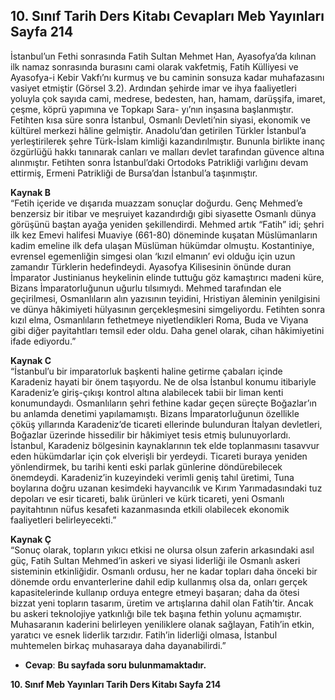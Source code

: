 ## 10. Sınıf Tarih Ders Kitabı Cevapları Meb Yayınları Sayfa 214

İstanbul’un Fethi sonrasında Fatih Sultan Mehmet Han, Ayasofya’da kılınan ilk namaz sonrasında burasını cami olarak vakfetmiş, Fatih Külliyesi ve Ayasofya-i Kebir Vakfı’nı kurmuş ve bu caminin sonsuza kadar muhafazasını vasiyet etmiştir (Görsel 3.2). Ardından şehirde imar ve ihya faaliyetleri yoluyla çok sayıda cami, medrese, bedesten, han, hamam, darüşşifa, imaret, çeşme, köprü yapımına ve Topkapı Sara- yı’nın inşasına başlanmıştır. Fetihten kısa süre sonra İstanbul, Osmanlı Devleti’nin siyasi, ekonomik ve kültürel merkezi hâline gelmiştir. Anadolu’dan getirilen Türkler İstanbul’a yerleştirilerek şehre Türk-İslam kimliği kazandırılmıştır. Bununla birlikte inanç özgürlüğü hakkı tanınarak canları ve malları devlet tarafından güvence altına alınmıştır. Fetihten sonra İstanbul’daki Ortodoks Patrikliği varlığını devam ettirmiş, Ermeni Patrikliği de Bursa’dan İstanbul’a taşınmıştır.

**Kaynak B**  
 “Fetih içeride ve dışarıda muazzam sonuçlar doğurdu. Genç Mehmed’e benzersiz bir itibar ve meşruiyet kazandırdığı gibi siyasette Osmanlı dünya görüşünü baştan ayağa yeniden şekillendirdi. Mehmed artık “Fatih” idi; şehri ilk kez Emevi halifesi Muaviye (661-80) döneminde kuşatan Müslümanların kadim emeline ilk defa ulaşan Müslüman hükümdar olmuştu. Kostantiniye, evrensel egemenliğin simgesi olan ‘kızıl elmanın’ evi olduğu için uzun zamandır Türklerin hedefindeydi. Ayasofya Kilisesinin önünde duran İmparator Justinianus heykelinin elinde tuttuğu göz kamaştırıcı madeni küre, Bizans İmparatorluğunun uğurlu tılsımıydı. Mehmed tarafından ele geçirilmesi, Osmanlıların alın yazısının teyidini, Hristiyan âleminin yenilgisini ve dünya hâkimiyeti hülyasının gerçekleşmesini simgeliyordu. Fetihten sonra kızıl elma, Osmanlıların fethetmeye niyetlendikleri Roma, Buda ve Viyana gibi diğer payitahtları temsil eder oldu. Daha genel olarak, cihan hâkimiyetini ifade ediyordu.”

**Kaynak C**  
 “İstanbul’u bir imparatorluk başkenti haline getirme çabaları içinde Karadeniz hayati bir önem taşıyordu. Ne de olsa İstanbul konumu itibariyle Karadeniz’e giriş-çıkışı kontrol altına alabilecek tabii bir liman kenti konumundaydı. Osmanlıların şehri fethine kadar geçen süreçte Boğazlar’ın bu anlamda denetimi yapılamamıştı. Bizans İmparatorluğunun özellikle çöküş yıllarında Karadeniz’de ticareti ellerinde bulunduran İtalyan devletleri, Boğazlar üzerinde hissedilir bir hâkimiyet tesis etmiş bulunuyorlardı. İstanbul, Karadeniz bölgesinin kaynaklarının tek elde toplanmasını tasavvur eden hükümdarlar için çok elverişli bir yerdeydi. Ticareti buraya yeniden yönlendirmek, bu tarihi kenti eski parlak günlerine döndürebilecek önemdeydi. Karadeniz’in kuzeyindeki verimli geniş tahıl üretimi, Tuna boylarına doğru uzanan kesimdeki hayvancılık ve Kırım Yarımadasındaki tuz depoları ve esir ticareti, balık ürünleri ve kürk ticareti, yeni Osmanlı payitahtının nüfus kesafeti kazanmasında etkili olabilecek ekonomik faaliyetleri belirleyecekti.”

**Kaynak Ç**  
 “Sonuç olarak, topların yıkıcı etkisi ne olursa olsun zaferin arkasındaki asıl güç, Fatih Sultan Mehmed’in askeri ve siyasi liderliği ile Osmanlı askeri sisteminin etkinliğidir. Osmanlı ordusu, her ne kadar topları daha önceki bir dönemde ordu envanterlerine dahil edip kullanmış olsa da, onları gerçek kapasitelerinde kullanıp orduya entegre etmeyi başaran; daha da ötesi bizzat yeni topların tasarım, üretim ve artışlarına dahil olan Fatih’tir. Ancak bu askeri teknolojiye yatkınlığı bile tek başına fethin yolunu açmamıştır. Muhasaranın kaderini belirleyen yeniliklere olanak sağlayan, Fatih’in etkin, yaratıcı ve esnek liderlik tarzıdır. Fatih’in liderliği olmasa, İstanbul muhtemelen birkaç muhasaraya daha dayanabilirdi.”

* **Cevap**: **Bu sayfada soru bulunmamaktadır.**

**10. Sınıf Meb Yayınları Tarih Ders Kitabı Sayfa 214**
